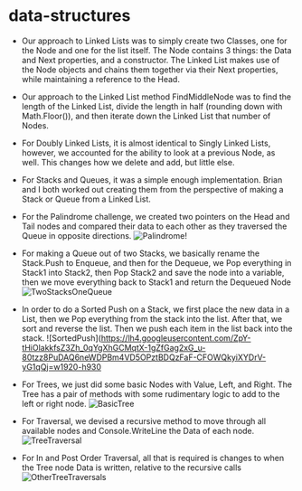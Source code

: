 # data-structures

- Our approach to Linked Lists was to simply create two Classes, one for the Node and one for the list itself. The Node contains 3 things: the Data and Next properties, and a constructor. The Linked List makes use of the Node objects and chains them together via their Next properties, while maintaining a reference to the Head.

- Our approach to the Linked List method FindMiddleNode was to find the length of the Linked List, divide the length in half (rounding down with Math.Floor()), and then iterate down the Linked List that number of Nodes.

- For Doubly Linked Lists, it is almost identical to Singly Linked Lists, however, we accounted for the ability to look at a previous Node, as well. This changes how we delete and add, but little else.

- For Stacks and Queues, it was a simple enough implementation. Brian and I both worked out creating them from the perspective of making a Stack or Queue from a Linked List.

- For the Palindrome challenge, we created two pointers on the Head and Tail nodes and compared their data to each other as they traversed the Queue in opposite directions.
![Palindrome!](https://imgur.com/a/IX8Fl)

- For making a Queue out of two Stacks, we basically rename the Stack.Push to Enqueue, and then for the Dequeue, we Pop everything in Stack1 into Stack2, then Pop Stack2 and save the node into a variable, then we move everything back to Stack1 and return the Dequeued Node
![TwoStacksOneQueue](https://imgur.com/a/OMwsY)

- In order to do a Sorted Push on a Stack, we first place the new data in a List, then we Pop everything from the stack into the list. After that, we sort and reverse the list. Then we push each item in the list back into the stack.
![SortedPush](https://lh4.googleusercontent.com/ZpY-tHiOlakkfsZ3Zh_0qYgXhGCMqtX-1gZfGag2xG_u-80tzz8PuDAQ6neWDPBm4VD5OPztBDQzFaF-CFOWQkyiXYDrV-yG1qQj=w1920-h930

- For Trees, we just did some basic Nodes with Value, Left, and Right. The Tree has a pair of methods with some rudimentary logic to add to the left or right node.
![BasicTree](https://lh3.googleusercontent.com/73SqXCYvYDqNyfBu4IYDoXcTTnIF_erXZSHfIDS_7_5nEMc0lqClF7hFDanfsFDY1FZkwgeFHFf1AMDv3L5xWlOMGqPQd3OD2rO8=w1920-h930)

- For Traversal, we devised a recursive method to move through all available nodes and Console.WriteLine the Data of each node.
![TreeTraversal](https://lh5.googleusercontent.com/bZbc8lVs_GQUKxobYsJ1onWSoUVfjbVGCk7HT0aLfnarLAmVOoEjs-vWe4MGhrXuIRXO6nxO6QIQp4ncDgIa9lxvB4VJjuw51-GS=w1920-h930)

- For In and Post Order Traversal, all that is required is changes to when the Tree node Data is written, relative to the recursive calls
![OtherTreeTraversals](https://lh4.googleusercontent.com/NfFqdnUZIMy-DfFgfu4BphaVWo5FhMaOttwG7ggn5s-nV9uyigUP0vLSaeIpF2hfW8I-Jg5VE90VzJ7WUt_XilEu0KXDzOLtcrx2=w1920-h930)